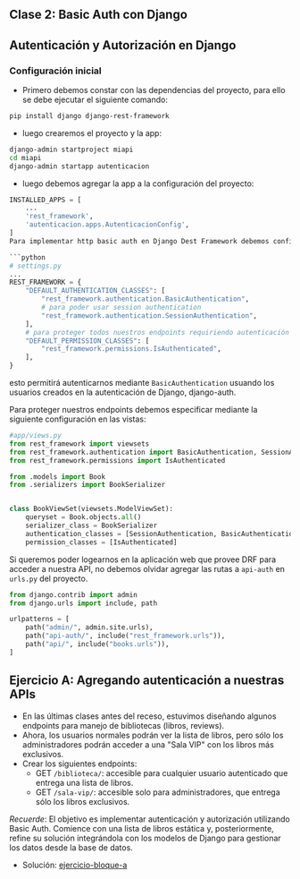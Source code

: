 ## Clase 2: Basic Auth con Django

## Autenticación y Autorización en Django

### Configuración inicial

* Primero debemos constar con las dependencias del proyecto, para ello se debe ejecutar el siguiente comando:

```bash
pip install django django-rest-framework
```

* luego crearemos el proyecto y la app:

```bash
django-admin startproject miapi
cd miapi
django-admin startapp autenticacion
```

* luego debemos agregar la app a la configuración del proyecto:

```python
INSTALLED_APPS = [
    ...
    'rest_framework',
    'autenticacion.apps.AutenticacionConfig',
]
Para implementar http basic auth en Django Dest Framework debemos configurar en `settings.py` la variable `REST_FRAMEWORK`:

```python
# settings.py
...
REST_FRAMEWORK = {
    "DEFAULT_AUTHENTICATION_CLASSES": [
        "rest_framework.authentication.BasicAuthentication",
        # para poder usar session authentication
        "rest_framework.authentication.SessionAuthentication",
    ],
    # para proteger todos nuestros endpoints requiriendo autenticación
    "DEFAULT_PERMISSION_CLASSES": [
        "rest_framework.permissions.IsAuthenticated",
    ],
}
```

esto permitirá autenticarnos mediante `BasicAuthentication` usuando los usuarios creados en la autenticación de Django, django-auth.

Para proteger nuestros endpoints debemos especificar mediante la siguiente configuración en las vistas:

```python
#app/views.py
from rest_framework import viewsets
from rest_framework.authentication import BasicAuthentication, SessionAuthentication
from rest_framework.permissions import IsAuthenticated

from .models import Book
from .serializers import BookSerializer


class BookViewSet(viewsets.ModelViewSet):
    queryset = Book.objects.all()
    serializer_class = BookSerializer
    authentication_classes = [SessionAuthentication, BasicAuthentication]
    permission_classes = [IsAuthenticated]
```

Si queremos poder logearnos en la aplicación web que provee DRF para acceder a nuestra API, no debemos olvidar agregar las rutas a `api-auth` en `urls.py` del proyecto.

```python
from django.contrib import admin
from django.urls import include, path

urlpatterns = [
    path("admin/", admin.site.urls),
    path("api-auth/", include("rest_framework.urls")),
    path("api/", include("books.urls")),
]
```

## Ejercicio A: Agregando autenticación a nuestras APIs

* En las últimas clases antes del receso, estuvimos diseñando algunos endpoints para manejo de bibliotecas (libros, reviews).
* Ahora, los usuarios normales podrán ver la lista de libros, pero sólo los administradores podrán acceder a una "Sala VIP" con los libros más exclusivos. 
* Crear los siguientes endpoints: 
    * GET `/biblioteca/`: accesible para cualquier usuario autenticado que entrega una lista de libros. 
    * GET `/sala-vip/`: accesible solo para administradores, que entrega sólo los libros exclusivos. 

*Recuerde*: El objetivo es implementar autenticación y autorización utilizando Basic Auth. Comience con una lista de libros estática y, posteriormente, refine su solución integrándola con los modelos de Django para gestionar los datos desde la base de datos.


* Solución: [ejercicio-bloque-a](./ejercicio-bloque-a/README.md)
